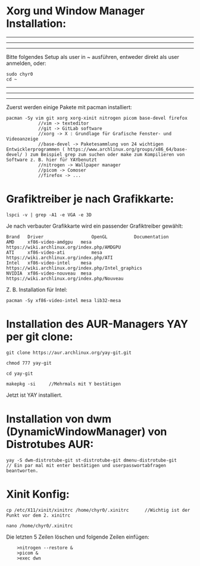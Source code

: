 # Xorg und Window Manager Installation:

----
----
----

Bitte folgendes Setup als user in ~ ausführen, entweder direkt als user anmelden, oder: 

    sudo chyr0
    cd ~

----
----
----


Zuerst werden einige Pakete mit pacman installiert:

    pacman -Sy vim git xorg xorg-xinit nitrogen picom base-devel firefox
                //vim -> texteditor
                //git -> GitLab software
                //xorg -> X : Grundlage für Grafische Fenster- und Videoanzeige
                //base-devel -> Paketesammlung von 24 wichtigen Entwicklerprogrammen ( https://www.archlinux.org/groups/x86_64/base-devel/ ) zum Beispiel grep zum suchen oder make zum Kompilieren von Software z. B. hier für YAYbenutzt
                //nitrogen -> Wallpaper manager
                //picom -> Comoser
                //firefox -> ...

# Grafiktreiber je nach Grafikkarte:

    lspci -v | grep -A1 -e VGA -e 3D
    
Je nach verbauter Grafikkarte wird ein passender Grafiktreiber gewählt:

    Brand   Driver                  OpenGL          Documentation 
    AMD 	xf86-video-amdgpu 	mesa 	        https://wiki.archlinux.org/index.php/AMDGPU
    ATI     xf86-video-ati          mesa            https://wiki.archlinux.org/index.php/ATI
    Intel 	xf86-video-intel 	mesa 	        https://wiki.archlinux.org/index.php/Intel_graphics
    NVIDIA 	xf86-video-nouveau 	mesa 	        https://wiki.archlinux.org/index.php/Nouveau
    
Z. B. Installation für Intel:
    
    pacman -Sy xf86-video-intel mesa lib32-mesa
    
# Installation des AUR-Managers YAY per git clone:

    git clone https://aur.archlinux.org/yay-git.git
    
    chmod 777 yay-git
    
    cd yay-git
    
    makepkg -si     //Mehrmals mit Y bestätigen
    
Jetzt ist YAY installiert.
    
    
    
    
    
# Installation von dwm (DynamicWindowManager) von Distrotubes AUR:

    yay -S dwm-distrotube-git st-distrotube-git dmenu-distrotube-git        // Ein par mal mit enter bestätigen und userpasswortabfragen beantworten.
    
    
    
# Xinit Konfig:

    cp /etc/X11/xinit/xinitrc /home/chyr0/.xinitrc      //Wichtig ist der Punkt vor dem 2. xinitrc
    
    nano /home/chyr0/.xinitrc       
    
Die letzten 5 Zeilen löschen und folgende Zeilen einfügen:
              
        >nitrogen --restore &
        >picom &
        >exec dwn


